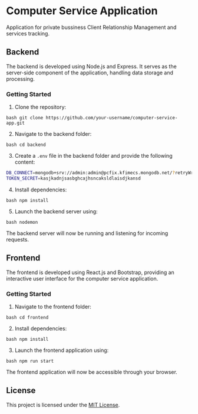 # Computer Service Application

Application for private bussiness Client Relationship Management and services tracking.

## Backend

The backend is developed using Node.js and Express. It serves as the server-side component of the application, handling data storage and processing.

### Getting Started

1. Clone the repository:

```bash git clone https://github.com/your-username/computer-service-app.git ```

2. Navigate to the backend folder:

```bash cd backend ```

3. Create a `.env` file in the backend folder and provide the following content:

```bash 
DB_CONNECT=mongodb+srv://admin:admin@pcfix.kfimecs.mongodb.net/?retryWrites=true&w=majority
TOKEN_SECRET=kasjkadnjsasbghcajhsncaksldlaisdjkansd
 ```

4. Install dependencies:

```bash npm install ```

5. Launch the backend server using:

```bash nodemon ```

The backend server will now be running and listening for incoming requests.

## Frontend

The frontend is developed using React.js and Bootstrap, providing an interactive user interface for the computer service application.

### Getting Started

1. Navigate to the frontend folder:

```bash cd frontend ```

2. Install dependencies:

```bash npm install ```

3. Launch the frontend application using:

```bash npm run start ```

The frontend application will now be accessible through your browser.

## License

This project is licensed under the [MIT License](LICENSE).